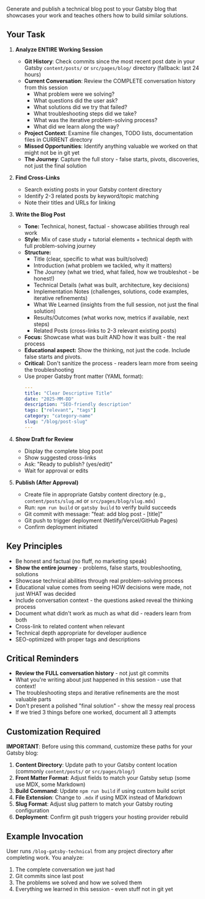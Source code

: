 Generate and publish a technical blog post to your Gatsby blog that showcases your work and teaches others how to build similar solutions.

## Your Task

1. **Analyze ENTIRE Working Session**
   - **Git History**: Check commits since the most recent post date in your Gatsby `content/posts/` or `src/pages/blog/` directory (fallback: last 24 hours)
   - **Current Conversation**: Review the COMPLETE conversation history from this session
     - What problem were we solving?
     - What questions did the user ask?
     - What solutions did we try that failed?
     - What troubleshooting steps did we take?
     - What was the iterative problem-solving process?
     - What did we learn along the way?
   - **Project Context**: Examine file changes, TODO lists, documentation files in CURRENT directory
   - **Missed Opportunities**: Identify anything valuable we worked on that might not be in git yet
   - **The Journey**: Capture the full story - false starts, pivots, discoveries, not just the final solution

2. **Find Cross-Links**
   - Search existing posts in your Gatsby content directory
   - Identify 2-3 related posts by keyword/topic matching
   - Note their titles and URLs for linking

3. **Write the Blog Post**
   - **Tone:** Technical, honest, factual - showcase abilities through real work
   - **Style:** Mix of case study + tutorial elements + technical depth with full problem-solving journey
   - **Structure:**
     - Title (clear, specific to what was built/solved)
     - Introduction (what problem we tackled, why it matters)
     - The Journey (what we tried, what failed, how we troubleshot - be honest!)
     - Technical Details (what was built, architecture, key decisions)
     - Implementation Notes (challenges, solutions, code examples, iterative refinements)
     - What We Learned (insights from the full session, not just the final solution)
     - Results/Outcomes (what works now, metrics if available, next steps)
     - Related Posts (cross-links to 2-3 relevant existing posts)
   - **Focus:** Showcase what was built AND how it was built - the real process
   - **Educational aspect:** Show the thinking, not just the code. Include false starts and pivots.
   - **Critical:** Don't sanitize the process - readers learn more from seeing the troubleshooting
   - Use proper Gatsby front matter (YAML format):
     ```yaml
     ---
     title: "Clear Descriptive Title"
     date: "2025-MM-DD"
     description: "SEO-friendly description"
     tags: ["relevant", "tags"]
     category: "category-name"
     slug: "/blog/post-slug"
     ---
     ```

4. **Show Draft for Review**
   - Display the complete blog post
   - Show suggested cross-links
   - Ask: "Ready to publish? (yes/edit)"
   - Wait for approval or edits

5. **Publish (After Approval)**
   - Create file in appropriate Gatsby content directory (e.g., `content/posts/slug.md` or `src/pages/blog/slug.mdx`)
   - Run: `npm run build` or `gatsby build` to verify build succeeds
   - Git commit with message: "feat: add blog post - [title]"
   - Git push to trigger deployment (Netlify/Vercel/GitHub Pages)
   - Confirm deployment initiated

## Key Principles
- Be honest and factual (no fluff, no marketing speak)
- **Show the entire journey** - problems, false starts, troubleshooting, solutions
- Showcase technical abilities through real problem-solving process
- Educational value comes from seeing HOW decisions were made, not just WHAT was decided
- Include conversation context - the questions asked reveal the thinking process
- Document what didn't work as much as what did - readers learn from both
- Cross-link to related content when relevant
- Technical depth appropriate for developer audience
- SEO-optimized with proper tags and descriptions

## Critical Reminders
- **Review the FULL conversation history** - not just git commits
- What you're writing about just happened in this session - use that context!
- The troubleshooting steps and iterative refinements are the most valuable parts
- Don't present a polished "final solution" - show the messy real process
- If we tried 3 things before one worked, document all 3 attempts

## Customization Required

**IMPORTANT**: Before using this command, customize these paths for your Gatsby blog:

1. **Content Directory**: Update path to your Gatsby content location (commonly `content/posts/` or `src/pages/blog/`)
2. **Front Matter Format**: Adjust fields to match your Gatsby setup (some use MDX, some Markdown)
3. **Build Command**: Update `npm run build` if using custom build script
4. **File Extension**: Change to `.mdx` if using MDX instead of Markdown
5. **Slug Format**: Adjust slug pattern to match your Gatsby routing configuration
6. **Deployment**: Confirm git push triggers your hosting provider rebuild

## Example Invocation
User runs `/blog-gatsby-technical` from any project directory after completing work. You analyze:
1. The complete conversation we just had
2. Git commits since last post
3. The problems we solved and how we solved them
4. Everything we learned in this session - even stuff not in git yet